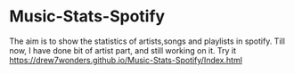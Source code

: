 # Music-Stats-Spotify
The aim is to show the statistics of artists,songs and playlists in spotify.
Till now, I have done bit of artist part, and still working on it.
Try it https://drew7wonders.github.io/Music-Stats-Spotify/Index.html
